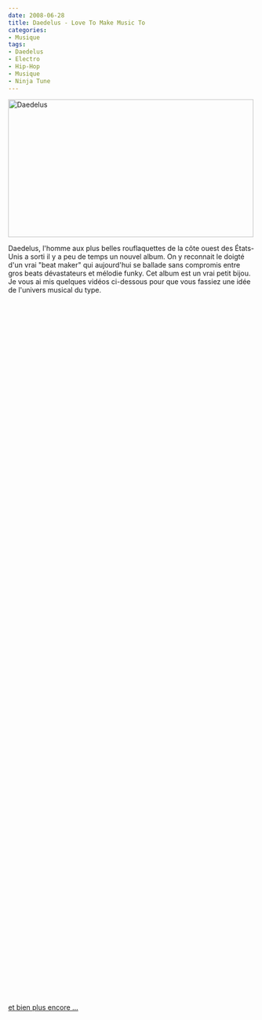```yaml
---
date: 2008-06-28
title: Daedelus - Love To Make Music To
categories:
- Musique
tags:
- Daedelus
- Electro
- Hip-Hop
- Musique
- Ninja Tune
---
```

<img class="alignnone size-medium wp-image-545" title="Daedelus" src="https://dlgjp9x71cipk.cloudfront.net/2008/06/daedelus.png" alt="Daedelus" width="500" height="281" />

Daedelus, l'homme aux plus belles rouflaquettes de la côte ouest des États-Unis a sorti il y a peu de temps un nouvel album. On y reconnait le doigté d'un vrai "beat maker" qui aujourd'hui se ballade sans compromis entre gros beats dévastateurs et mélodie funky. Cet album est un vrai petit bijou. Je vous ai mis quelques vidéos ci-dessous pour que vous fassiez une idée de l'univers musical du type.

<!--more-->

<object classid="clsid:d27cdb6e-ae6d-11cf-96b8-444553540000" width="425" height="344" codebase="https://download.macromedia.com/pub/shockwave/cabs/flash/swflash.cab#version=6,0,40,0"><param name="src" value="https://www.youtube.com/v/kRJ2YvRv3N4&amp;hl=en" /><embed type="application/x-shockwave-flash" width="425" height="344" src="https://www.youtube.com/v/kRJ2YvRv3N4&amp;hl=en"></embed></object>

<object classid="clsid:d27cdb6e-ae6d-11cf-96b8-444553540000" width="425" height="344" codebase="https://download.macromedia.com/pub/shockwave/cabs/flash/swflash.cab#version=6,0,40,0"><param name="src" value="https://www.youtube.com/v/lCylb7E0EXY&amp;hl=en" /><embed type="application/x-shockwave-flash" width="425" height="344" src="https://www.youtube.com/v/lCylb7E0EXY&amp;hl=en"></embed></object>

<object classid="clsid:d27cdb6e-ae6d-11cf-96b8-444553540000" width="425" height="344" codebase="https://download.macromedia.com/pub/shockwave/cabs/flash/swflash.cab#version=6,0,40,0"><param name="src" value="https://www.youtube.com/v/EbjBHkKiS4c&amp;hl=en" /><embed type="application/x-shockwave-flash" width="425" height="344" src="https://www.youtube.com/v/EbjBHkKiS4c&amp;hl=en"></embed></object>

<object classid="clsid:d27cdb6e-ae6d-11cf-96b8-444553540000" width="425" height="344" codebase="https://download.macromedia.com/pub/shockwave/cabs/flash/swflash.cab#version=6,0,40,0"><param name="src" value="https://www.youtube.com/v/bjZwlCbUU8M&amp;hl=en" /><embed type="application/x-shockwave-flash" width="425" height="344" src="https://www.youtube.com/v/bjZwlCbUU8M&amp;hl=en"></embed></object>

<a title="Daedelus sur Youtube" href="https://youtube.com/results?search_query=daedelus&amp;search_type=&amp;aq=f">et bien plus encore ...</a>
